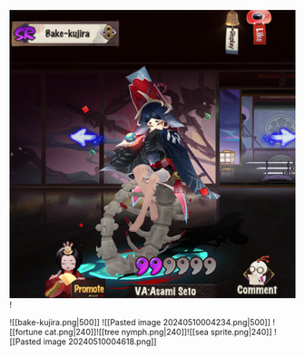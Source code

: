 ![bake-kujira](../../00%20_resources/Onymoji/bake-kujira.png)
!

![[bake-kujira.png|500]]
![[Pasted image 20240510004234.png|500]]
![[fortune cat.png|240]]![[tree nymph.png|240]]![[sea sprite.png|240]]
![[Pasted image 20240510004618.png]]